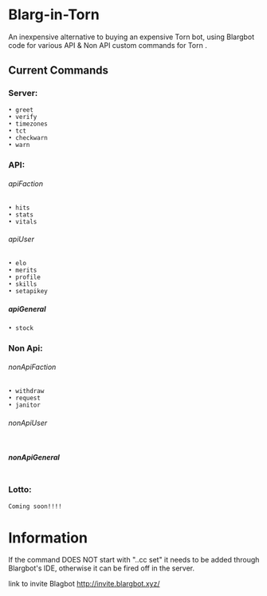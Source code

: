 # Blarg-in-Torn
An inexpensive alternative to buying an expensive Torn bot, using Blargbot code for various API & Non API custom commands for Torn .

## Current Commands


### Server:
```
• greet
• verify
• timezones
• tct 
• checkwarn
• warn
```


### API:
###### _apiFaction_
```
• hits
• stats 
• vitals
```

###### _apiUser_
```
• elo
• merits
• profile
• skills
• setapikey
```

##### _apiGeneral_
```
• stock
```


### Non Api:
###### _nonApiFaction_
```
• withdraw
• request
• janitor
```
###### _nonApiUser_
```

```

##### _nonApiGeneral_
```

```


### Lotto: 
```
Coming soon!!!!
```

# Information
If the command DOES NOT start with "..cc set" it needs to be added through Blargbot's IDE, otherwise it can be fired off in the server. 

link to invite Blagbot
http://invite.blargbot.xyz/
